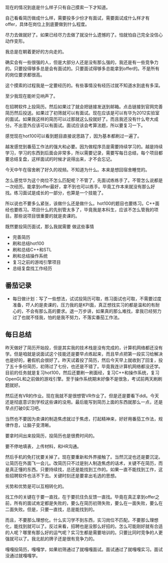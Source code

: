 现在的情况到底是什么样子只有自己摸索一下才知道。

自己看看简历做成什么样，需要投多少份才有面试，需要面试成什么样才有offer，具体在岗位上到底要做到什么程度。

尽力去做就好了。如果已经尽力去做了就没什么遗憾的了。怕就怕自己完全没信心动作变形。

我总是在朝着更好的方向走的。

确实会有一些很强的人，但是大部分人还是没有那么强的，我还是有一些竞争力的。只要投得够多总是会有面试的。只要面试得够多总能拿到offer的。不是所有的岗位要求都很高。

这个摸索的过程我是一定要经历的。有些事情没有经历过就不知道水到底有多深。

至少我现在能听见响声了。

在招聘软件上投简历。然后如果过了就会把链接发送到邮箱。点击链接到官网完善简历然后投送。如果过了初筛就可以有面试。现在应该是可以有华为2012实验室的面试。如果我这样的简历可以过那就这么投就好了。而且我还没有什么夸大成分。不出意外应该可以有面试。面试应该会考算法题，所以要复习一下。

感觉现在hot100可以看到题目直接说思路了，因为基本都刷过一遍了。

越发感觉到番茄工作法的强大和必要。因为做程序员是需要持续学习的。越是持续学习，学习的东西到后面会非常多，所以需要记录，需要写每日总结，每个项目都要总结复盘，这样面试的时候才说得出来，才不会忘记。

今天中午在宿舍刷了好久的视频。不知道为什么。本来是想回宿舍睡觉的。

怎么感觉华为这个岗位不怎么匹配呢？不管了，先面试练练手了。不管怎么说都是一次经历。能拿到offer最好，拿不到也可以练手。毕竟工作本来就没有那么好找。练习面试是成长的一部分，也算是一个技能了。

所以说也不要多么紧张，该做什么还是做什么。hot100的题目也要练习。C++面经也要练习。项目什么的先别管太多了，毕竟我是本科生，应该不怎么管我的项目。那些说项目很重要的就是卖课的。

既然要投简历面试，那么我就需要 做这些事情

- 完善简历
- 刷和总结hot100
- 刷和总结C++和STL
- 刷和总结操作系统
- 复习之前的游戏引擎项目
- 总结复盘找工作经历

## 番茄记录

- 每日做计划：写了一些想法，试试投简历可取，练习面试也可取，不需要过度准备，吓人的是卖课的，压力我的是KPI面，真正想找实习的都是温和的有耐心的，不会有那么高的要求。退一万步讲，如果真的那么难找，拿我已经努力 过了也就不怪我，怕的是我不努力，不落实番茄工作法。

## 每日总结

昨天做好了简历开始投，但是其实我的技术栈是没有完成的，计算机网络都还没有学。但是咱就是说面试这个技能还是要早点练起来，而且早点把第一段实习给解决也是好的，暑假机会很好了。昨天试着投了简历，然后今天早上就收到了回复，投了五十多份简历，初筛过了七份，也还是不错了。毕竟我连计算机网络都没还学。目前的任务就是复习hot100，然后还要刷一刷面经，复习C++和操作系统，复习OpenGL和之前做的游戏引擎。至于操作系统期末好像不是很急，考试前两天刷刷题就好。

然后还有VR的作业。现在我就不是很想管VR作业了。但是还是要看下ddl。今天还是彻底意识到学校这些课的没用。最后能写到简历上面的东西就那么一点，还是早点打破0实习吧。

当然也不要因为卖课的制造焦虑就过于焦虑，打起精神来，好好用番茄工作法，规律作息，让脑子变清晰。

要拿时间出来投简历，投简历也是很费时间的。

要不停地填表，上传材料，和HR沟通。

然后手机的免打扰要关掉了。现在要重新和外界接触了。当然沉淀也还是要沉淀。让简历在外面飞一会儿。改简历只不过是别人制造焦虑的话术，关键不在简历，而是真正懂的东西。只要持续找，总还是能找到工作的。如果一直不能找到工作，这些招聘软件也活不下去。关键时刻还是要拿出毛选的思想。

劣势和优势是可以互相转化的。

找工作的关键在于要一直找，在于要抗住负反馈一直找。毕竟在真正拿到offer之前，所有的面试肯定都是失败的，要么在简历初筛失败，要么在一面失败，要么在二面失败。但是，只要一直找，总是能找到的。

而且，不要那么理想化。什么实习学不到东西，实习岗位不匹配。不要那么理想化，能找到就可以了。反过来看，招聘也是没那么好招的。怎么可能刚好就有合适的人呢？哪里有那么好的运气呢？实习生都是需要培训的。只要比同时竞争的人更强就可以了。我北航的牌子还是很有竞争力的。

嘎嘎投简历，嘎嘎学，如果初筛通过了就嘎嘎面试。面试通过了就嘎嘎实习。面试没通过就嘎嘎学。